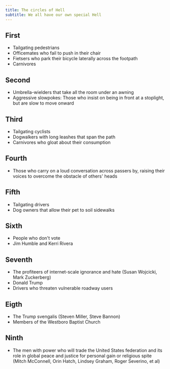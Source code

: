 ```yaml
---
title: The circles of Hell
subtitle: We all have our own special Hell
---
```


## First

- Tailgating pedestrians
- Officemates who fail to push in their chair
- Fietsers who park their bicycle laterally across the footpath
- Carnivores

## Second

- Umbrella-wielders that take all the room under an awning
- Aggressive slowpokes: Those who insist on being in front at a stoplight, but are slow to move onward

## Third

- Tailgating cyclists
- Dogwalkers with long leashes that span the path
- Carnivores who gloat about their consumption

## Fourth

- Those who carry on a loud conversation across passers by, raising their voices to overcome the obstacle of others' heads

## Fifth

- Tailgating drivers
- Dog owners that allow their pet to soil sidewalks

## Sixth

- People who don't vote
- Jim Humble and Kerri Rivera

## Seventh

- The profiteers of internet-scale ignorance and hate (Susan Wojcicki, Mark Zuckerberg)
- Donald Trump
- Drivers who threaten vulnerable roadway users

## Eigth

- The Trump svengalis (Steven Miller, Steve Bannon)
- Members of the Westboro Baptist Church

## Ninth

- The men with power who will trade the United States federation and its role in global peace and justice for personal gain or religious spite (Mitch McConnell, Orin Hatch, Lindsey Graham, Roger Severino, et al)
